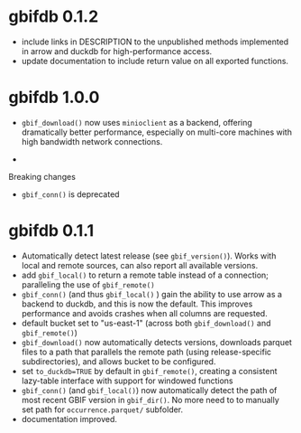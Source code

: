 # gbifdb 0.1.2

* include links in DESCRIPTION to the unpublished methods implemented in arrow and duckdb for high-performance access.
* update documentation to include return value on all exported functions.
# gbifdb 1.0.0

* `gbif_download()` now uses `minioclient` as a backend, offering dramatically better performance, especially on multi-core machines with high bandwidth network connections.  

* 

Breaking changes

* `gbif_conn()` is deprecated



# gbifdb 0.1.1

* Automatically detect latest release (see `gbif_version()`). Works with local and remote sources, can also report all available versions.
* add `gbif_local()` to return a remote table instead of a connection; paralleling the use of `gbif_remote()`
* `gbif_conn()` (and thus `gbif_local()` ) gain the ability to use arrow as a backend to duckdb, and this is now the default. This improves performance and avoids crashes when all columns are requested.
* default bucket set to "us-east-1" (across both `gbif_download()` and `gbif_remote()`)
* `gbif_download()` now automatically detects versions, downloads parquet files to a path that parallels the remote path (using release-specific subdirectories), and allows bucket to be configured.
* set `to_duckdb=TRUE` by default in `gbif_remote()`, creating a consistent lazy-table interface with support for windowed functions
* `gbif_conn()` (and `gbif_local()`) now automatically detect the path of most recent GBIF version in `gbif_dir()`. No more need to to manually set path for `occurrence.parquet/` subfolder.
* documentation improved. 